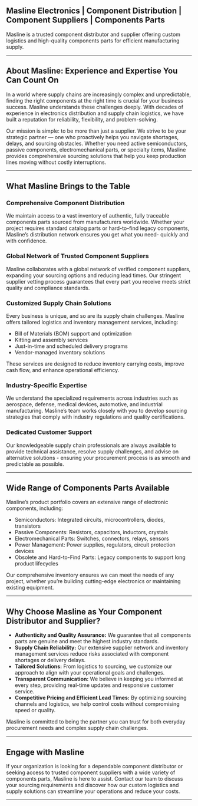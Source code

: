 ## Masline Electronics | Component Distribution | Component Suppliers | Components Parts

Masline is a trusted component distributor and supplier offering custom logistics and high-quality components parts for efficient manufacturing supply.

--------------------------------------------------------------------------------------------------------------------------------------------

## About Masline: Experience and Expertise You Can Count On

In a world where supply chains are increasingly complex and unpredictable, finding the right components at the right time is crucial for your business success. Masline understands these challenges deeply. With decades of experience in electronics distribution and supply chain logistics, we have built a reputation for reliability, flexibility, and problem-solving.

Our mission is simple: to be more than just a supplier. We strive to be your strategic partner — one who proactively helps you navigate shortages, delays, and sourcing obstacles. Whether you need active semiconductors, passive components, electromechanical parts, or specialty items, Masline provides comprehensive sourcing solutions that help you keep production lines moving without costly interruptions.

---

## What Masline Brings to the Table

### Comprehensive Component Distribution  
We maintain access to a vast inventory of authentic, fully traceable components parts sourced from manufacturers worldwide. Whether your project requires standard catalog parts or hard-to-find legacy components, Masline’s distribution network ensures you get what you need- quickly and with confidence.

### Global Network of Trusted Component Suppliers  
Masline collaborates with a global network of verified component suppliers, expanding your sourcing options and reducing lead times. Our stringent supplier vetting process guarantees that every part you receive meets strict quality and compliance standards.

### Customized Supply Chain Solutions  
Every business is unique, and so are its supply chain challenges. Masline offers tailored logistics and inventory management services, including:

- Bill of Materials (BOM) support and optimization  
- Kitting and assembly services  
- Just-in-time and scheduled delivery programs  
- Vendor-managed inventory solutions  

These services are designed to reduce inventory carrying costs, improve cash flow, and enhance operational efficiency.

### Industry-Specific Expertise  
We understand the specialized requirements across industries such as aerospace, defense, medical devices, automotive, and industrial manufacturing. Masline’s team works closely with you to develop sourcing strategies that comply with industry regulations and quality certifications.

### Dedicated Customer Support  
Our knowledgeable supply chain professionals are always available to provide technical assistance, resolve supply challenges, and advise on alternative solutions - ensuring your procurement process is as smooth and predictable as possible.

---------------------------------------------------------------------------------------------------------------------------------------------

## Wide Range of Components Parts Available

Masline’s product portfolio covers an extensive range of electronic components, including:

- Semiconductors: Integrated circuits, microcontrollers, diodes, transistors  
- Passive Components: Resistors, capacitors, inductors, crystals  
- Electromechanical Parts: Switches, connectors, relays, sensors  
- Power Management: Power supplies, regulators, circuit protection devices  
- Obsolete and Hard-to-Find Parts: Legacy components to support long product lifecycles  

Our comprehensive inventory ensures we can meet the needs of any project, whether you’re building cutting-edge electronics or maintaining existing equipment.

---

## Why Choose Masline as Your Component Distributor and Supplier?

- **Authenticity and Quality Assurance:** We guarantee that all components parts are genuine and meet the highest industry standards.  
- **Supply Chain Reliability:** Our extensive supplier network and inventory management services reduce risks associated with component shortages or delivery delays.  
- **Tailored Solutions:** From logistics to sourcing, we customize our approach to align with your operational goals and challenges.  
- **Transparent Communication:** We believe in keeping you informed at every step, providing real-time updates and responsive customer service.  
- **Competitive Pricing and Efficient Lead Times:** By optimizing sourcing channels and logistics, we help control costs without compromising speed or quality.  

Masline is committed to being the partner you can trust for both everyday procurement needs and complex supply chain challenges.

---

## Engage with Masline

If your organization is looking for a dependable component distributor or seeking access to trusted component suppliers with a wide variety of components parts, Masline is here to assist. Contact our team to discuss your sourcing requirements and discover how our custom logistics and supply solutions can streamline your operations and reduce your costs.

---





